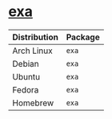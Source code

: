 # [exa](https://github.com/ogham/exa)

| Distribution | Package |
| ------------ | ------- |
| Arch Linux   | `exa`   |
| Debian       | `exa`   |
| Ubuntu       | `exa`   |
| Fedora       | `exa`   |
| Homebrew     | `exa`   |
